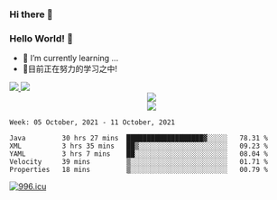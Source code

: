 ### Hi there 👋
### Hello World! 🙌

- 🌱 I’m currently learning ...
- 📖目前正在努力的学习之中!

<a href="https://github.com/anuraghazra/github-readme-stats">
  <img src="https://github-readme-stats.vercel.app/api?username=zero-copy&show_icons=true&repo=github-readme-stats" />
</a>
<a href="https://github.com/anuraghazra/convoychat">
  <img src="https://github-readme-stats.vercel.app/api/top-langs/?username=zero-copy&layout=compact&repo=convoychat" />
</a>
<div align="center"> <img src="https://github-profile-trophy.vercel.app/?username=zero-copy"/></div>
<div align="center"> <img src="https://activity-graph.herokuapp.com/graph?username=zero-copy&theme=xcode" /> </div>


<!--START_SECTION:waka-->
```text
Week: 05 October, 2021 - 11 October, 2021

Java         30 hrs 27 mins  ███████████████████▓░░░░░   78.31 % 
XML          3 hrs 35 mins   ██▒░░░░░░░░░░░░░░░░░░░░░░   09.23 % 
YAML         3 hrs 7 mins    ██░░░░░░░░░░░░░░░░░░░░░░░   08.04 % 
Velocity     39 mins         ▒░░░░░░░░░░░░░░░░░░░░░░░░   01.71 % 
Properties   18 mins         ▒░░░░░░░░░░░░░░░░░░░░░░░░   00.79 % 
```
<!--END_SECTION:waka-->
[![996.icu](https://img.shields.io/badge/link-996.icu-red.svg)](https://996.icu)
